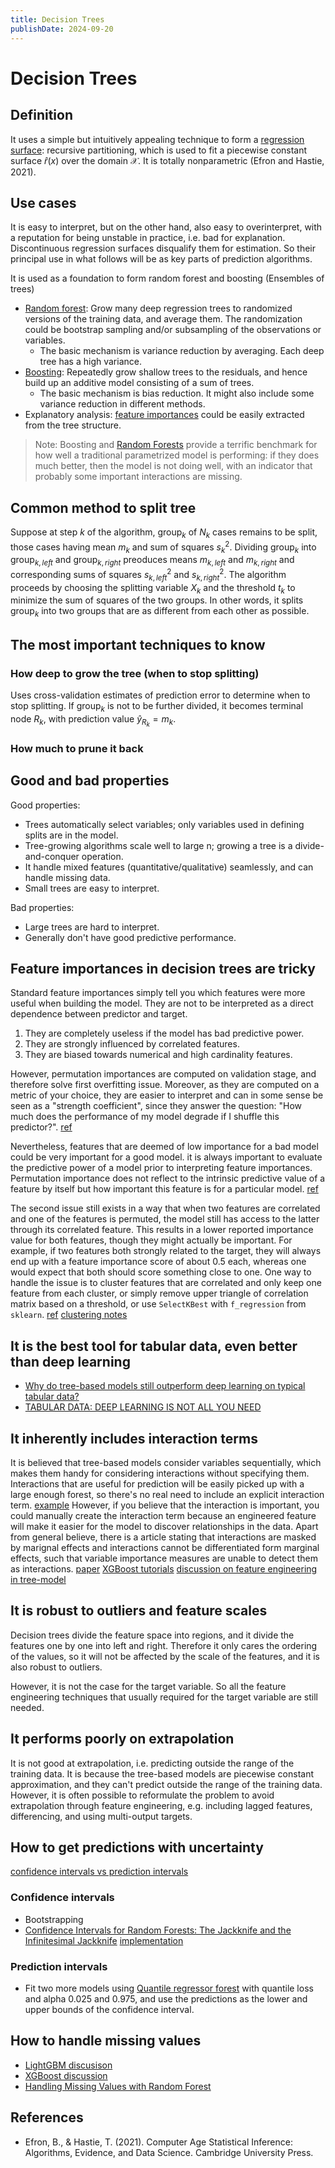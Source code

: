 ```yaml
---
title: Decision Trees
publishDate: 2024-09-20
---
```


# Decision Trees

## Definition

It uses a simple but intuitively appealing technique to form a [regression surface](regression.md): recursive partitioning, which is used to fit a piecewise constant surface $\hat{r}(x)$ over the domain $\mathcal{X}$. It is totally nonparametric (Efron and Hastie, 2021).

## Use cases

It is easy to interpret, but on the other hand, also easy to overinterpret, with a reputation for being unstable in practice, i.e. bad for explanation. Discontinuous regression surfaces disqualify them for estimation. So their principal use in what follows will be as key parts of prediction algorithms.

It is used as a foundation to form random forest and boosting (Ensembles of trees)

- [Random forest](random-forests.md): Grow many deep regression trees to randomized versions of the training data, and average them. The randomization could be bootstrap sampling and/or subsampling of the observations or variables.
  - The basic mechanism is variance reduction by averaging. Each deep tree has a high variance.
- [Boosting](boosting.md): Repeatedly grow shallow trees to the residuals, and hence build up an additive model consisting of a sum of trees.
  - The basic mechanism is bias reduction. It might also include some variance reduction in different methods.
- Explanatory analysis: [feature importances](https://mlcourse.ai/book/topic05/topic5_part3_feature_importance.html) could be easily extracted from the tree structure.

> Note: Boosting and [Random Forests](random-forests.md) provide a terrific benchmark for how well a traditional parametrized model is performing: if they does much better, then the model is not doing well, with an indicator that probably some important interactions are missing.

## Common method to split tree

Suppose at step $k$ of the algorithm, group$_k$ of $N_k$ cases remains to be split, those cases having mean $m_k$ and sum of squares $s^2_k$. Dividing group$_k$ into group$_{k, left}$ and group$_{k, right}$ preoduces means $m_{k,left}$ and $m_{k,right}$ and corresponding sums of squares $s^2_{k,left}$ and $s^2_{k,right}$. The algorithm proceeds by choosing the splitting variable $X_k$ and the threshold $t_k$ to minimize the sum of squares of the two groups. In other words, it splits group$_k$ into two groups that are as different from each other as possible.

## The most important techniques to know

### How deep to grow the tree (when to stop splitting)

Uses cross-validation estimates of prediction error to determine when to stop splitting. If group$_k$ is not to be further divided, it becomes terminal node $R_k$, with prediction value $\hat{y}_{R_k} = m_k$.

### How much to prune it back

## Good and bad properties

Good properties:

- Trees automatically select variables; only variables used in defining splits are in the model.
- Tree-growing algorithms scale well to large n; growing a tree is a divide-and-conquer operation.
- It handle mixed features (quantitative/qualitative) seamlessly, and can handle missing data.
- Small trees are easy to interpret.

Bad properties:

- Large trees are hard to interpret.
- Generally don't have good predictive performance.

## Feature importances in decision trees are tricky

Standard feature importances simply tell you which features were more useful when building the model. They are not to be interpreted as a direct dependence between predictor and target.

1. They are completely useless if the model has bad predictive power.
2. They are strongly influenced by correlated features.
3. They are biased towards numerical and high cardinality features.

However, permutation importances are computed on validation stage, and therefore solve first overfitting issue. Moreover, as they are computed on a metric of your choice, they are easier to interpret and can in some sense be seen as a "strength coefficient", since they answer the question: "How much does the performance of my model degrade if I shuffle this predictor?". [ref](https://stats.stackexchange.com/questions/450703/is-feature-importance-in-random-forest-useless)

Nevertheless, features that are deemed of low importance for a bad model could be very important for a good model. it is always important to evaluate the predictive power of a model prior to interpreting feature importances. Permutation importance does not reflect to the intrinsic predictive value of a feature by itself but how important this feature is for a particular model. [ref](https://scikit-learn.org/stable/modules/permutation_importance.html)

The second issue still exists in a way that when two features are correlated and one of the features is permuted, the model still has access to the latter through its correlated feature. This results in a lower reported importance value for both features, though they might actually be important. For example, if two features both strongly related to the target, they will always end up with a feature importance score of about 0.5 each, whereas one would expect that both should score something close to one. One way to handle the issue is to cluster features that are correlated and only keep one feature from each cluster, or simply remove upper triangle of correlation matrix based on a threshold, or use `SelectKBest` with `f_regression` from `sklearn`. [ref](https://scikit-learn.org/stable/modules/permutation_importance.html#misleading-values-on-strongly-correlated-features) [clustering notes](clustering.md/#Hierarchical-clustering-can-improve-interpretability)

## It is the best tool for tabular data, even better than deep learning

- [Why do tree-based models still outperform deep learning on typical tabular data?](https://openreview.net/forum?id=Fp7__phQszn)
- [TABULAR DATA: DEEP LEARNING IS NOT ALL YOU NEED](https://arxiv.org/pdf/2106.03253)

## It inherently includes interaction terms

It is believed that tree-based models consider variables sequentially, which makes them handy for considering interactions without specifying them. Interactions that are useful for prediction will be easily picked up with a large enough forest, so there's no real need to include an explicit interaction term. [example](https://stats.stackexchange.com/a/157674) However, if you believe that the interaction is important, you could manually create the interaction term because an engineered feature will make it easier for the model to discover relationships in the data. Apart from general believe, there is a article stating that interactions are masked by marignal effects and interactions cannot be differentiated form marginal effects, such that variable importance measures are unable to detect them as interactions. [paper](https://doi.org/10.1186/s12859-016-0995-8) [XGBoost tutorials](https://xgboost.readthedocs.io/en/latest/tutorials/feature_interaction_constraint.html) [discussion on feature engineering in tree-model](https://stats.stackexchange.com/questions/300254/does-feature-engineering-matter-when-doing-random-forest-or-gradient-boosting)

## It is robust to outliers and feature scales

Decision trees divide the feature space into regions, and it divide the features one by one into left and right. Therefore it only cares the ordering of the values, so it will not be affected by the scale of the features, and it is also robust to outliers.

However, it is not the case for the target variable. So all the feature engineering techniques that usually required for the target variable are still needed.

## It performs poorly on extrapolation

It is not good at extrapolation, i.e. predicting outside the range of the training data. It is because the tree-based models are piecewise constant approximation, and they can't predict outside the range of the training data. However, it is often possible to reformulate the problem to avoid extrapolation through feature engineering, e.g. including lagged features, differencing, and using multi-output targets.

## How to get predictions with uncertainty

[confidence intervals vs prediction intervals](confidence-intervals.md#confidence-intervals-vs-prediction-intervals)

### Confidence intervals

- Bootstrapping
- [Confidence Intervals for Random Forests: The Jackknife and the Infinitesimal Jackknife](https://www.jmlr.org/papers/volume15/wager14a/wager14a.pdf) [implementation]()

### Prediction intervals

- Fit two more models using [Quantile regressor forest](https://medium.com/walmartglobaltech/adding-prediction-intervals-to-tree-based-models-8ea53814a4b9) with quantile loss and alpha 0.025 and 0.975, and use the predictions as the lower and upper bounds of the confidence interval.

## How to handle missing values

- [LightGBM discusison](https://github.com/microsoft/LightGBM/issues/2921)
- [XGBoost discussion](https://datascience.stackexchange.com/questions/15305/how-does-xgboost-learn-what-are-the-inputs-for-missing-values)
- [Handling Missing Values with Random Forest](https://www.analyticsvidhya.com/blog/2022/05/handling-missing-values-with-random-forest/)

## References

- Efron, B., & Hastie, T. (2021). Computer Age Statistical Inference: Algorithms, Evidence, and Data Science. Cambridge University Press.
